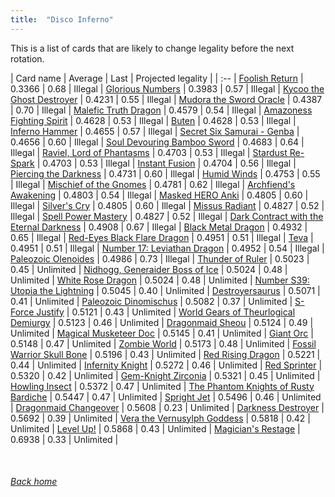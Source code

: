 ```yaml
---
title:  "Disco Inferno"
---
```


This is a list of cards that are likely to change legality before the next rotation.

| Card name | Average | Last | Projected legality |
| :-- |
[Foolish Return](https://db.ygoprodeck.com/card/?search=Foolish%20Return) | 0.3366 | 0.68 | Illegal |
[Glorious Numbers](https://db.ygoprodeck.com/card/?search=Glorious%20Numbers) | 0.3983 | 0.57 | Illegal |
[Kycoo the Ghost Destroyer](https://db.ygoprodeck.com/card/?search=Kycoo%20the%20Ghost%20Destroyer) | 0.4231 | 0.55 | Illegal |
[Mudora the Sword Oracle](https://db.ygoprodeck.com/card/?search=Mudora%20the%20Sword%20Oracle) | 0.4387 | 0.70 | Illegal |
[Malefic Truth Dragon](https://db.ygoprodeck.com/card/?search=Malefic%20Truth%20Dragon) | 0.4579 | 0.54 | Illegal |
[Amazoness Fighting Spirit](https://db.ygoprodeck.com/card/?search=Amazoness%20Fighting%20Spirit) | 0.4628 | 0.53 | Illegal |
[Buten](https://db.ygoprodeck.com/card/?search=Buten) | 0.4628 | 0.53 | Illegal |
[Inferno Hammer](https://db.ygoprodeck.com/card/?search=Inferno%20Hammer) | 0.4655 | 0.57 | Illegal |
[Secret Six Samurai - Genba](https://db.ygoprodeck.com/card/?search=Secret%20Six%20Samurai%20-%20Genba) | 0.4656 | 0.60 | Illegal |
[Soul Devouring Bamboo Sword](https://db.ygoprodeck.com/card/?search=Soul%20Devouring%20Bamboo%20Sword) | 0.4683 | 0.64 | Illegal |
[Raviel, Lord of Phantasms](https://db.ygoprodeck.com/card/?search=Raviel,%20Lord%20of%20Phantasms) | 0.4703 | 0.53 | Illegal |
[Stardust Re-Spark](https://db.ygoprodeck.com/card/?search=Stardust%20Re-Spark) | 0.4703 | 0.53 | Illegal |
[Instant Fusion](https://db.ygoprodeck.com/card/?search=Instant%20Fusion) | 0.4704 | 0.56 | Illegal |
[Piercing the Darkness](https://db.ygoprodeck.com/card/?search=Piercing%20the%20Darkness) | 0.4731 | 0.60 | Illegal |
[Humid Winds](https://db.ygoprodeck.com/card/?search=Humid%20Winds) | 0.4753 | 0.55 | Illegal |
[Mischief of the Gnomes](https://db.ygoprodeck.com/card/?search=Mischief%20of%20the%20Gnomes) | 0.4781 | 0.62 | Illegal |
[Archfiend's Awakening](https://db.ygoprodeck.com/card/?search=Archfiend's%20Awakening) | 0.4803 | 0.54 | Illegal |
[Masked HERO Anki](https://db.ygoprodeck.com/card/?search=Masked%20HERO%20Anki) | 0.4805 | 0.60 | Illegal |
[Silver's Cry](https://db.ygoprodeck.com/card/?search=Silver's%20Cry) | 0.4805 | 0.60 | Illegal |
[Missus Radiant](https://db.ygoprodeck.com/card/?search=Missus%20Radiant) | 0.4827 | 0.52 | Illegal |
[Spell Power Mastery](https://db.ygoprodeck.com/card/?search=Spell%20Power%20Mastery) | 0.4827 | 0.52 | Illegal |
[Dark Contract with the Eternal Darkness](https://db.ygoprodeck.com/card/?search=Dark%20Contract%20with%20the%20Eternal%20Darkness) | 0.4908 | 0.67 | Illegal |
[Black Metal Dragon](https://db.ygoprodeck.com/card/?search=Black%20Metal%20Dragon) | 0.4932 | 0.65 | Illegal |
[Red-Eyes Black Flare Dragon](https://db.ygoprodeck.com/card/?search=Red-Eyes%20Black%20Flare%20Dragon) | 0.4951 | 0.51 | Illegal |
[Teva](https://db.ygoprodeck.com/card/?search=Teva) | 0.4951 | 0.51 | Illegal |
[Number 17: Leviathan Dragon](https://db.ygoprodeck.com/card/?search=Number%2017:%20Leviathan%20Dragon) | 0.4952 | 0.54 | Illegal |
[Paleozoic Olenoides](https://db.ygoprodeck.com/card/?search=Paleozoic%20Olenoides) | 0.4986 | 0.73 | Illegal |
[Thunder of Ruler](https://db.ygoprodeck.com/card/?search=Thunder%20of%20Ruler) | 0.5023 | 0.45 | Unlimited |
[Nidhogg, Generaider Boss of Ice](https://db.ygoprodeck.com/card/?search=Nidhogg,%20Generaider%20Boss%20of%20Ice) | 0.5024 | 0.48 | Unlimited |
[White Rose Dragon](https://db.ygoprodeck.com/card/?search=White%20Rose%20Dragon) | 0.5024 | 0.48 | Unlimited |
[Number S39: Utopia the Lightning](https://db.ygoprodeck.com/card/?search=Number%20S39:%20Utopia%20the%20Lightning) | 0.5045 | 0.40 | Unlimited |
[Destroyersaurus](https://db.ygoprodeck.com/card/?search=Destroyersaurus) | 0.5071 | 0.41 | Unlimited |
[Paleozoic Dinomischus](https://db.ygoprodeck.com/card/?search=Paleozoic%20Dinomischus) | 0.5082 | 0.37 | Unlimited |
[S-Force Justify](https://db.ygoprodeck.com/card/?search=S-Force%20Justify) | 0.5121 | 0.43 | Unlimited |
[World Gears of Theurlogical Demiurgy](https://db.ygoprodeck.com/card/?search=World%20Gears%20of%20Theurlogical%20Demiurgy) | 0.5123 | 0.46 | Unlimited |
[Dragonmaid Sheou](https://db.ygoprodeck.com/card/?search=Dragonmaid%20Sheou) | 0.5124 | 0.49 | Unlimited |
[Magical Musketeer Doc](https://db.ygoprodeck.com/card/?search=Magical%20Musketeer%20Doc) | 0.5145 | 0.41 | Unlimited |
[Giant Orc](https://db.ygoprodeck.com/card/?search=Giant%20Orc) | 0.5148 | 0.47 | Unlimited |
[Zombie World](https://db.ygoprodeck.com/card/?search=Zombie%20World) | 0.5173 | 0.48 | Unlimited |
[Fossil Warrior Skull Bone](https://db.ygoprodeck.com/card/?search=Fossil%20Warrior%20Skull%20Bone) | 0.5196 | 0.43 | Unlimited |
[Red Rising Dragon](https://db.ygoprodeck.com/card/?search=Red%20Rising%20Dragon) | 0.5221 | 0.44 | Unlimited |
[Infernity Knight](https://db.ygoprodeck.com/card/?search=Infernity%20Knight) | 0.5272 | 0.46 | Unlimited |
[Red Sprinter](https://db.ygoprodeck.com/card/?search=Red%20Sprinter) | 0.5320 | 0.42 | Unlimited |
[Gem-Knight Zirconia](https://db.ygoprodeck.com/card/?search=Gem-Knight%20Zirconia) | 0.5321 | 0.45 | Unlimited |
[Howling Insect](https://db.ygoprodeck.com/card/?search=Howling%20Insect) | 0.5372 | 0.47 | Unlimited |
[The Phantom Knights of Rusty Bardiche](https://db.ygoprodeck.com/card/?search=The%20Phantom%20Knights%20of%20Rusty%20Bardiche) | 0.5447 | 0.47 | Unlimited |
[Spright Jet](https://db.ygoprodeck.com/card/?search=Spright%20Jet) | 0.5496 | 0.46 | Unlimited |
[Dragonmaid Changeover](https://db.ygoprodeck.com/card/?search=Dragonmaid%20Changeover) | 0.5608 | 0.23 | Unlimited |
[Darkness Destroyer](https://db.ygoprodeck.com/card/?search=Darkness%20Destroyer) | 0.5692 | 0.39 | Unlimited |
[Vera the Vernusylph Goddess](https://db.ygoprodeck.com/card/?search=Vera%20the%20Vernusylph%20Goddess) | 0.5818 | 0.42 | Unlimited |
[Level Up!](https://db.ygoprodeck.com/card/?search=Level%20Up!) | 0.5868 | 0.43 | Unlimited |
[Magician's Restage](https://db.ygoprodeck.com/card/?search=Magician's%20Restage) | 0.6938 | 0.33 | Unlimited |

<br>

###### [Back home](index)
